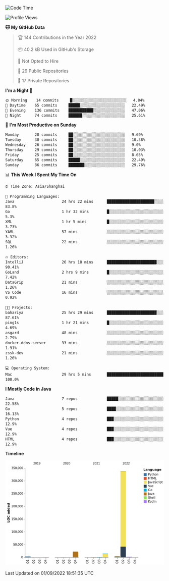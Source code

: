 <!--START_SECTION:waka-->
![Code Time](http://img.shields.io/badge/Code%20Time-1%2C110%20hrs%2037%20mins-blue)

![Profile Views](http://img.shields.io/badge/Profile%20Views-0-blue)

**🐱 My GitHub Data** 

> 🏆 144 Contributions in the Year 2022
 > 
> 📦 40.2 kB Used in GitHub's Storage 
 > 
> 🚫 Not Opted to Hire
 > 
> 📜 29 Public Repositories 
 > 
> 🔑 17 Private Repositories  
 > 
**I'm a Night 🦉** 

```text
🌞 Morning    14 commits     █░░░░░░░░░░░░░░░░░░░░░░░░   4.84% 
🌆 Daytime    65 commits     █████░░░░░░░░░░░░░░░░░░░░   22.49% 
🌃 Evening    136 commits    ███████████░░░░░░░░░░░░░░   47.06% 
🌙 Night      74 commits     ██████░░░░░░░░░░░░░░░░░░░   25.61%

```
📅 **I'm Most Productive on Sunday** 

```text
Monday       28 commits     ██░░░░░░░░░░░░░░░░░░░░░░░   9.69% 
Tuesday      30 commits     ██░░░░░░░░░░░░░░░░░░░░░░░   10.38% 
Wednesday    26 commits     ██░░░░░░░░░░░░░░░░░░░░░░░   9.0% 
Thursday     29 commits     ██░░░░░░░░░░░░░░░░░░░░░░░   10.03% 
Friday       25 commits     ██░░░░░░░░░░░░░░░░░░░░░░░   8.65% 
Saturday     65 commits     █████░░░░░░░░░░░░░░░░░░░░   22.49% 
Sunday       86 commits     ███████░░░░░░░░░░░░░░░░░░   29.76%

```


📊 **This Week I Spent My Time On** 

```text
⌚︎ Time Zone: Asia/Shanghai

💬 Programming Languages: 
Java                     24 hrs 22 mins      █████████████████████░░░░   83.8% 
Go                       1 hr 32 mins        █░░░░░░░░░░░░░░░░░░░░░░░░   5.3% 
XML                      1 hr 5 mins         █░░░░░░░░░░░░░░░░░░░░░░░░   3.73% 
YAML                     57 mins             ░░░░░░░░░░░░░░░░░░░░░░░░░   3.32% 
SQL                      22 mins             ░░░░░░░░░░░░░░░░░░░░░░░░░   1.26%

🔥 Editors: 
IntelliJ                 26 hrs 18 mins      ██████████████████████░░░   90.41% 
GoLand                   2 hrs 9 mins        █░░░░░░░░░░░░░░░░░░░░░░░░   7.42% 
DataGrip                 21 mins             ░░░░░░░░░░░░░░░░░░░░░░░░░   1.26% 
VS Code                  16 mins             ░░░░░░░░░░░░░░░░░░░░░░░░░   0.92%

🐱‍💻 Projects: 
bahariya                 25 hrs 29 mins      ██████████████████████░░░   87.61% 
ping1s                   1 hr 21 mins        █░░░░░░░░░░░░░░░░░░░░░░░░   4.69% 
asgard                   48 mins             ░░░░░░░░░░░░░░░░░░░░░░░░░   2.79% 
docker-ddns-server       33 mins             ░░░░░░░░░░░░░░░░░░░░░░░░░   1.91% 
zssk-dev                 21 mins             ░░░░░░░░░░░░░░░░░░░░░░░░░   1.26%

💻 Operating System: 
Mac                      29 hrs 5 mins       █████████████████████████   100.0%

```

**I Mostly Code in Java** 

```text
Java                     7 repos             █████░░░░░░░░░░░░░░░░░░░░   22.58% 
Go                       5 repos             ████░░░░░░░░░░░░░░░░░░░░░   16.13% 
Python                   4 repos             ███░░░░░░░░░░░░░░░░░░░░░░   12.9% 
Vue                      4 repos             ███░░░░░░░░░░░░░░░░░░░░░░   12.9% 
HTML                     4 repos             ███░░░░░░░░░░░░░░░░░░░░░░   12.9%

```


**Timeline**

![Chart not found](https://raw.githubusercontent.com/youtiaoguagua/youtiaoguagua/master/charts/bar_graph.png) 


 Last Updated on 01/09/2022 18:51:35 UTC
<!--END_SECTION:waka-->